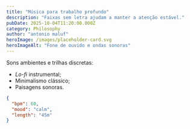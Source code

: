 ```yaml
---
title: "Música para trabalho profundo"
description: "Faixas sem letra ajudam a manter a atenção estável."
pubDate: 2025-10-04T11:20:00.000Z
category: Philosophy
author: "antonio maluf"
heroImage: /images/placeholder-card.svg
heroImageAlt: "Fone de ouvido e ondas sonoras"
---
```


Sons ambientes e trilhas discretas:

- _Lo-fi_ instrumental;
- Minimalismo clássico;
- Paisagens sonoras.

```json
{
  "bpm": 60,
  "mood": "calm",
  "length": "45m"
}
```